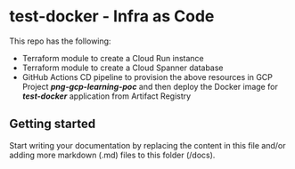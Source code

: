 # test-docker - Infra as Code

This repo has the following:
- Terraform module to create a Cloud Run instance
- Terraform module to create a Cloud Spanner database
- GitHub Actions CD pipeline to provision the above resources in GCP Project ***png-gcp-learning-poc*** and then deploy the Docker image for ***test-docker*** application from Artifact Registry

## Getting started

Start writing your documentation by replacing the content in this file and/or adding more markdown (.md) files to this folder (/docs).

